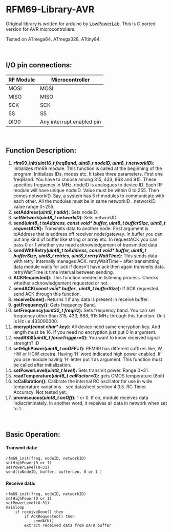 # RFM69-Library-AVR #
Original library is written for arduino by [LowPowerLab](https://github.com/LowPowerLab/RFM69). This is C ported version for AVR microcontrollers.

Tested on ATmega64, ATmega328, ATtiny84.

</br>

## I/O pin connections: ##

| RF Module | Microcontroller |
| --------- | --------------- |
|MOSI |	MOSI |
| MISO | MISO |
| SCK | SCK |
| SS | SS |
| DIO0 | Any interrupt enabled pin |

</br>

## Function Description: ##

1.	**rfm69_init(*uint16_t freqBand, uint8_t nodeID, uint8_t networkID*):** Initializes rfm69 module. This function is called at the beginning of the program. Initializes IDs, modes etc. It takes three parameters. First one freqBand. You have to choose among 315, 433, 868 and 915. These specifies frequency in MHz. nodeID is analogues to device ID. Each RF module will have unique nodeID. Value must be within 0 to 255. Then comes notworkID. Say, a system has 5 rf modules to communicate with each other. All the modules must be in same networkID . networkID value range 0~255.
2.	**setAddress(*uint8_t addr*):** Sets nodeID.
3.	**setNetwork(*uint8_t networkID*):** Sets networkID.
4.	**send(*uint8_t toAddress, const void\* buffer, uint8_t bufferSize, uint8_t requestACK*):** Transmits data to another node. First argument is toAddress that is address off receiver node/gateway. In buffer you can put any kind of buffer like string or array etc. In requestACK you can pass 0 or 1 whether you need acknowledgement of transmitted data.
5.	**sendWithRetry(*uint8_t toAddress, const void\* buffer, uint8_t bufferSize, uint8_t retries, uint8_t retryWaitTime*):** This sends data with retry. Internally manages ACK. retryWaitTime – after transmitting data module waits for ack if doesn’t have ack then again transmits data. retryWaitTime is time interval between sending.
6.	**ACKRequested():** This function needed in listening process. Checks whether acknowledgement requested or not.
7.	**sendACK(*const void\* buffer , uint8_t bufferSize*):** If ACK requested, send ACK through this function.
8.	**receiveDone():**  Returns 1 if any data is present in receive buffer.
9.	**getFrequency():** Gets frequency Band.
10.	**setFrequency(*uint32_t freqHz*):** Sets frequency band. You can set frequency other than 315, 433, 868, 915 MHz through this function. Unit is Hz i.e 433000000. 
11.	**encrypt(*const char\* key*):** All device need same encryption key. And length must be 16. If you need no encryption just put 0 in argument. 
12.	**readRSSI(*uint8_t forceTrigger=0*):** You want to know received signal strength? :D
13.	**setHighPower(*uint8_t onOFF=1*):** RFM69 has different suffixes like, W, HW or HCW etcetra. Having ‘H’ word indicated high power enabled. If you use module having ‘H’ letter put 1 as argument. This function must be called after initialization.
14.	**setPowerLevel(*uint8_t level*):** Sets transmit power. Range 0~31.
15.	**readTemperature(*uint8_t calFactor=0*):** gets CMOS temperature (8bit)
16.	**rcCalibration():** Calibrate the internal RC oscillator for use in wide temperature variations - see datasheet section 4.3.5. RC Timer Accuracy. Not tested yet.
17.	**promiscuous(*uint8_t onOff*):** 1 or 0. If on, module receives data indiscriminately. In another word, it receives all data in network when set to 1.

</br>

## Basic Operation: ##
#### Transmit data: ####

```
rfm69_init(freq, nodeID, networkID)
setHighPower(0 or 1)
setPowerLevel(0~31)
send(toNodeID, buffer, bufferLen, 0 or 1 )
```

#### Receive data: ####

```
rfm69_init(freq, nodeID, networkID)
setHighPower(0 or 1)
setPowerLevel(0~31)
mainloop
    if receiveDone() then
        if ACKRequested() then
            sendACK()
        extract received data from DATA buffer
```
